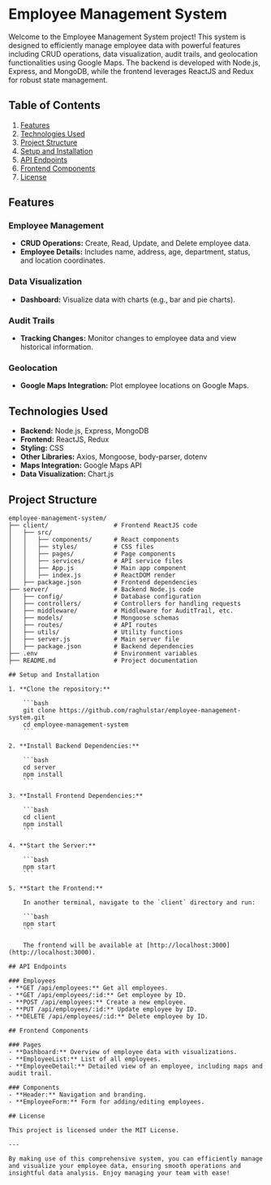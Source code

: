 # Employee Management System

Welcome to the Employee Management System project! This system is designed to efficiently manage employee data with powerful features including CRUD operations, data visualization, audit trails, and geolocation functionalities using Google Maps. The backend is developed with Node.js, Express, and MongoDB, while the frontend leverages ReactJS and Redux for robust state management.

## Table of Contents
1. [Features](#features)
2. [Technologies Used](#technologies-used)
3. [Project Structure](#project-structure)
4. [Setup and Installation](#setup-and-installation)
5. [API Endpoints](#api-endpoints)
6. [Frontend Components](#frontend-components)
7. [License](#license)

## Features

### Employee Management
- **CRUD Operations:** Create, Read, Update, and Delete employee data.
- **Employee Details:** Includes name, address, age, department, status, and location coordinates.

### Data Visualization
- **Dashboard:** Visualize data with charts (e.g., bar and pie charts).

### Audit Trails
- **Tracking Changes:** Monitor changes to employee data and view historical information.

### Geolocation
- **Google Maps Integration:** Plot employee locations on Google Maps.

## Technologies Used
- **Backend:** Node.js, Express, MongoDB
- **Frontend:** ReactJS, Redux
- **Styling:** CSS
- **Other Libraries:** Axios, Mongoose, body-parser, dotenv
- **Maps Integration:** Google Maps API
- **Data Visualization:** Chart.js

## Project Structure

```plaintext
employee-management-system/
├── client/                  # Frontend ReactJS code
│   ├── src/
│   │   ├── components/      # React components
│   │   ├── styles/          # CSS files
│   │   ├── pages/           # Page components
│   │   ├── services/        # API service files
│   │   ├── App.js           # Main app component
│   │   ├── index.js         # ReactDOM render
│   ├── package.json         # Frontend dependencies
├── server/                  # Backend Node.js code
│   ├── config/              # Database configuration
│   ├── controllers/         # Controllers for handling requests
│   ├── middleware/          # Middleware for AuditTrail, etc.
│   ├── models/              # Mongoose schemas
│   ├── routes/              # API routes
│   ├── utils/               # Utility functions
│   ├── server.js            # Main server file
│   ├── package.json         # Backend dependencies
├── .env                     # Environment variables
├── README.md                # Project documentation

## Setup and Installation

1. **Clone the repository:**

    ```bash
    git clone https://github.com/raghulstar/employee-management-system.git
    cd employee-management-system
    ```

2. **Install Backend Dependencies:**

    ```bash
    cd server
    npm install
    ```

3. **Install Frontend Dependencies:**

    ```bash
    cd client
    npm install
    ```

4. **Start the Server:**

    ```bash
    npm start
    ```

5. **Start the Frontend:**

    In another terminal, navigate to the `client` directory and run:

    ```bash
    npm start
    ```

    The frontend will be available at [http://localhost:3000](http://localhost:3000).

## API Endpoints

### Employees
- **GET /api/employees:** Get all employees.
- **GET /api/employees/:id:** Get employee by ID.
- **POST /api/employees:** Create a new employee.
- **PUT /api/employees/:id:** Update employee by ID.
- **DELETE /api/employees/:id:** Delete employee by ID.

## Frontend Components

### Pages
- **Dashboard:** Overview of employee data with visualizations.
- **EmployeeList:** List of all employees.
- **EmployeeDetail:** Detailed view of an employee, including maps and audit trail.

### Components
- **Header:** Navigation and branding.
- **EmployeeForm:** Form for adding/editing employees.

## License

This project is licensed under the MIT License.

---

By making use of this comprehensive system, you can efficiently manage and visualize your employee data, ensuring smooth operations and insightful data analysis. Enjoy managing your team with ease!

